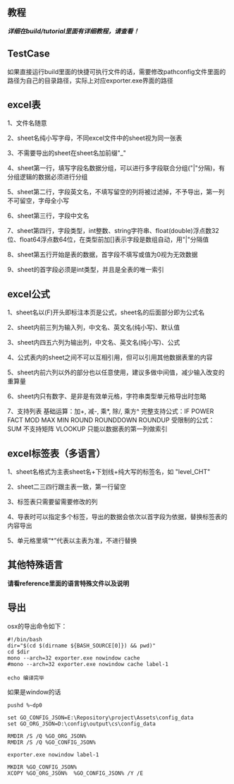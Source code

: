 ## 教程
***详细在build/tutorial里面有详细教程，请查看！***

## TestCase
如果直接运行build里面的快捷可执行文件的话，需要修改pathconfig文件里面的路径为自己的目录路径，实际上对应exporter.exe界面的路径

## excel表
1、文件名随意 

2、sheet名纯小写字母，不同excel文件中的sheet视为同一张表 

3、不需要导出的sheet在sheet名加前缀"_" 

4、sheet第一行，填写字段名数据分组，可以进行多字段联合分组("|"分隔)，有分组逻辑的数据必须进行分组 

5、sheet第二行，字段英文名，不填写留空的列将被过滤掉，不予导出，第一列不可留空，字母全小写 

6、sheet第三行，字段中文名 

7、sheet第四行，字段类型，int整数、string字符串、float(double)浮点数32位、float64浮点数64位，在类型前加[]表示字段是数组自动，用"|"分隔值 

8、sheet第五行开始是表的数据，首字段不填写或值为0视为无效数据 

9、sheet的首字段必须是int类型，并且是全表的唯一索引 


## excel公式
1、sheet名以(F)开头即标注本页是公式，sheet名的后面部分即为公式名

2、sheet内前三列为输入列，中文名、英文名(纯小写)、默认值

3、sheet内四五六列为输出列，中文名、英文名(纯小写)、公式

4、公式表内的sheet之间不可以互相引用，但可以引用其他数据表里的内容

5、sheet内前六列以外的部分也以任意使用，建议多做中间值，减少输入改变的重算量

6、sheet内只有数字、是非是有效单元格，字符串类型单元格导出时忽略

7、支持列表
	基础运算：加+, 减-, 乘*, 除/, 乘方^
	完整支持公式：IF POWER FACT MOD MAX MIN ROUND ROUNDDOWN ROUNDUP
	受限制的公式：
				SUM			不支持矩阵
				VLOOKUP		只能以数据表的第一列做索引

## excel标签表（多语言）
1、sheet名格式为主表sheet名+下划线+纯大写的标签名，如 "level_CHT"

2、sheet二三四行跟主表一致，第一行留空

3、标签表只需要留需要修改的列

4、导表时可以指定多个标签，导出的数据会依次以首字段为依据，替换标签表的内容导出

5、单元格里填“*”代表以主表为准，不进行替换


## 其他特殊语言
**请看reference里面的语言特殊文件以及说明**

## 导出
osx的导出命令如下：
```
#!/bin/bash
dir="$(cd $(dirname ${BASH_SOURCE[0]}) && pwd)"
cd $dir
mono --arch=32 exporter.exe nowindow cache
#mono --arch=32 exporter.exe nowindow cache label-1

echo 编译完毕
```

如果是window的话
```
pushd %~dp0

set GO_CONFIG_JSON=E:\Repository\project\Assets\config_data
set GO_ORG_JSON=D:\config\output\cs\config_data

RMDIR /S /Q %GO_ORG_JSON%
RMDIR /S /Q %GO_CONFIG_JSON% 

exporter.exe nowindow label-1

MKDIR %GO_CONFIG_JSON%
XCOPY %GO_ORG_JSON%  %GO_CONFIG_JSON% /Y /E
```

